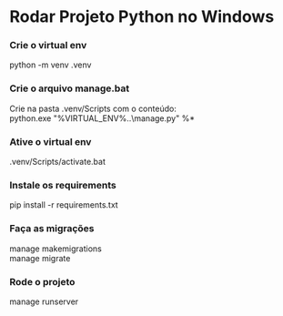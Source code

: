 # Rodar Projeto Python no Windows

### Crie o virtual env
python -m venv .venv

### Crie o arquivo manage.bat
Crie na pasta .venv/Scripts com o conteúdo: <br>
python.exe "%VIRTUAL_ENV%\..\manage.py" %*

### Ative o virtual env
.venv/Scripts/activate.bat

### Instale os requirements
pip install -r requirements.txt

### Faça as migrações
manage makemigrations <br>
manage migrate

### Rode o projeto
manage runserver
